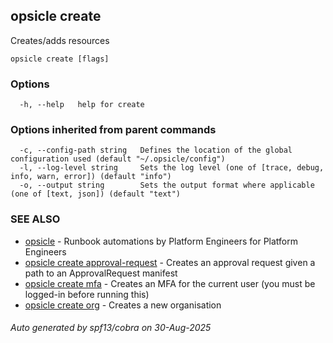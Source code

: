 ## opsicle create

Creates/adds resources

```
opsicle create [flags]
```

### Options

```
  -h, --help   help for create
```

### Options inherited from parent commands

```
  -c, --config-path string   Defines the location of the global configuration used (default "~/.opsicle/config")
  -l, --log-level string     Sets the log level (one of [trace, debug, info, warn, error]) (default "info")
  -o, --output string        Sets the output format where applicable (one of [text, json]) (default "text")
```

### SEE ALSO

* [opsicle](cli/opsicle.md)	 - Runbook automations by Platform Engineers for Platform Engineers
* [opsicle create approval-request](cli/opsicle_create_approval-request.md)	 - Creates an approval request given a path to an ApprovalRequest manifest
* [opsicle create mfa](cli/opsicle_create_mfa.md)	 - Creates an MFA for the current user (you must be logged-in before running this)
* [opsicle create org](cli/opsicle_create_org.md)	 - Creates a new organisation

###### Auto generated by spf13/cobra on 30-Aug-2025

